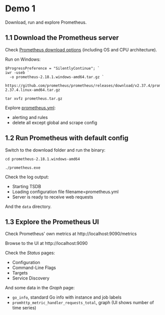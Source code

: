 # Demo 1

Download, run and explore Prometheus.

## 1.1 Download the Prometheus server

Check [Prometheus download options](https://prometheus.io/download/) (including OS and CPU architecture).

Run on Windows:

```
$ProgressPreference = "SilentlyContinue"; `
iwr -useb `
  -o prometheus-2.18.1.windows-amd64.tar.gz `
  https://github.com/prometheus/prometheus/releases/download/v2.37.4/prometheus-2.37.4.linux-amd64.tar.gz

tar xvfz prometheus.tar.gz
```

Explore [prometheus.yml](../prometheus-2.18.1.windows-amd64/prometheus.yml):

- alerting and rules 
- delete all except global and scrape config

## 1.2 Run Prometheus with default config

Switch to the download folder and run the binary:

```
cd prometheus-2.18.1.windows-amd64

./prometheus.exe
```

Check the log output:

- Starting TSDB
- Loading configuration file filename=prometheus.yml
- Server is ready to receive web requests

And the `data` directory.

## 1.3 Explore the Prometheus UI

Check Prometheus' own metrics at http://localhost:9090/metrics

Browse to the UI at http://localhost:9090

Check the _Status_ pages:

- Configuration
- Command-Line Flags
- Targets
- Service Discovery

And some data in the _Graph_ page:

- `go_info`, standard Go info with instance and job labels
- `promhttp_metric_handler_requests_total`, graph (UI shows number of time series)